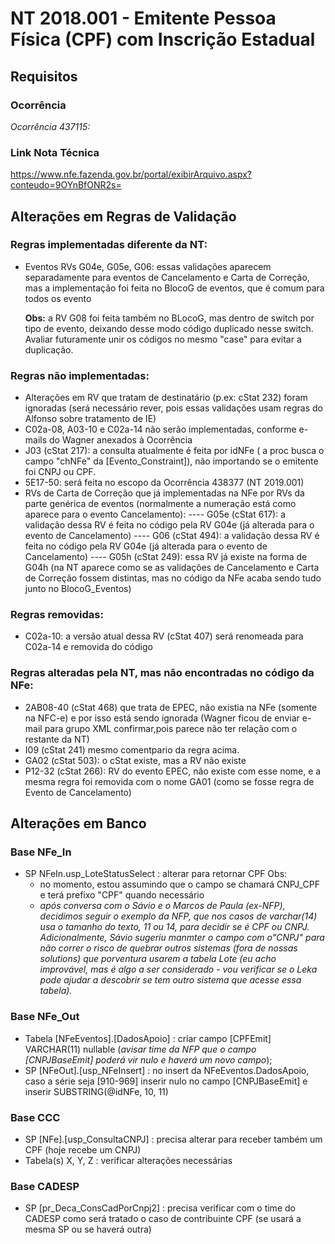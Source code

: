 # ​NT 2018.001 - Emitente Pessoa Física (CPF) com Inscrição Estadual​

## Requisitos

### Ocorrência

_Ocorrência 437115:_ 

### Link Nota Técnica

​https://www.nfe.fazenda.gov.br/portal/exibirArquivo.aspx?conteudo=9OYnBfONR2s=

## Alterações em Regras de Validação

### Regras implementadas diferente da NT:

- Eventos RVs G04e, G05e, G06: essas validações aparecem separadamente para eventos de Cancelamento e Carta de Correção, mas a implementação foi feita no BlocoG de eventos, que é comum para todos os evento

  **Obs:** a RV G08 foi feita também no BLocoG, mas dentro de switch por tipo de evento, deixando desse modo código duplicado nesse switch. Avaliar futuramente unir os códigos no mesmo "case" para evitar a duplicação.

### Regras não implementadas:

- Alterações em RV que tratam de destinatário (p.ex: cStat 232) foram ignoradas (será necessário rever, pois essas validações usam regras do Alfonso sobre tratamento de IE)
- C02a-08, A03-10 e C02a-14 não serão implementadas, conforme e-mails do Wagner anexados à Ocorrência
- J03 (cStat 217): a consulta atualmente é feita por idNFe ( a proc busca o campo "chNFe" da [Evento_Constraint]), não importando se o emitente foi CNPJ ou CPF.
- 5E17-50: será feita no escopo da Ocorrência 438377 (NT 2019.001)
- RVs de Carta de Correção que já implementadas na NFe por RVs da parte genérica de eventos (normalmente a numeração está como aparece para o evento Cancelamento): 
---- G05e (cStat 617): a validação dessa RV é feita no código pela RV G04e (já alterada para o evento de Cancelamento)
---- G06 (cStat 494):  a validação dessa RV é feita no código pela RV G04e (já alterada para o evento de Cancelamento)
---- G05h (cStat 249): essa RV já existe na forma de G04h (na NT aparece como se as validações de Cancelamento e Carta de Correção fossem distintas, mas no código da NFe acaba sendo tudo junto no BlocoG_Eventos)

### Regras removidas:

- C02a-10: a versão atual dessa RV (cStat 407) será renomeada para C02a-14 e removida do código

### Regras alteradas pela NT, mas não encontradas no código da NFe:

- 2AB08-40 (cStat 468) que trata de EPEC, não existia na NFe (somente na NFC-e) e por isso está sendo ignorada (Wagner ficou de enviar e-mail para grupo XML confirmar,pois parece não ter relação com o restante da NT)
- I09 (cStat 241) mesmo  comentpario da regra acima.
- GA02 (cStat 503): o cStat existe, mas a RV não existe
- P12-32 (cStat 266): RV do evento EPEC, não existe com esse nome, e a mesma regra foi removida com o nome GA01 (como se fosse regra de Evento de Cancelamento)

## Alterações em Banco​
### Base NFe_In
- SP NFeIn.usp_LoteStatusSelect​ : alterar para retornar CPF
Obs:
  - no momento, estou assumindo que o campo se chamará CNPJ_CPF e terá prefixo "CPF"  quando necessário
  - _após conversa com o Sávio e o Marcos de Paula (ex-NFP), decidimos seguir o exemplo da NFP, que nos casos de varchar(14) usa o tamanho do texto, 11 ou 14, para decidir se é CPF ou CNPJ. Adicionalmente, Sávio sugeriu manmter o campo com o"CNPJ" para não correr o risco de quebrar outros sistemas (fora de nossas solutions) que porventura usarem a tabela Lote (eu acho improvável, mas é algo a ser considerado - vou verificar se o Leka pode ajudar a descobrir se tem outro sistema que acesse essa tabela)._ 

### Base NFe_Out

- Tabela [NFeEventos].[DadosApoio] : criar campo [CPFEmit] VARCHAR(11) nullable (_avisar time da NFP que o campo [CNPJBaseEmit] poderá vir nulo e haverá um novo campo_); ​
- SP [NFeOut].[usp_NFeInsert]​ : no insert da NFeEventos.DadosApoio, caso a série seja [910-969] inserir nulo no campo [CNPJBaseEmit] e inserir SUBSTRING(@idNFe, 10, 11)

### Base CCC
- SP [NFe].[usp_ConsultaCNPJ] : precisa alterar para receber também um CPF (hoje recebe um CNPJ)
- Tabela(s) X, Y, Z : verificar alterações necessárias

### Base CADESP
- SP [pr_Deca_ConsCadPorCnpj2] : precisa verificar com o time do CADESP como será tratado o caso de contribuinte CPF (se usará a mesma SP ou se haverá outra)